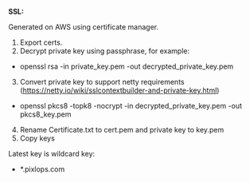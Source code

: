 **SSL:**

Generated on AWS using certificate manager.

1. Export certs.
2. Decrypt private key using passphrase, for example:
- openssl rsa -in private_key.pem -out decrypted_private_key.pem
3. Convert private key to support netty requirements (https://netty.io/wiki/sslcontextbuilder-and-private-key.html)
- openssl pkcs8 -topk8 -nocrypt -in decrypted_private_key.pem -out pkcs8_key.pem
4. Rename Certificate.txt to cert.pem and private key to key.pem
5. Copy keys

Latest key is wildcard key:
 - *.pixlops.com
